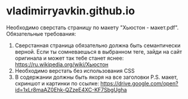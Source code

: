 # vladimirryavkin.github.io
Необходимо сверстать страницу по  макету "Хьюстон - макет.pdf". Обязательные требования:
1) Сверстанная страница обязательно должна быть семантически верной. Если ты сомневаешься в выбранном теге, зайди на сайт оригинала и может так тебе станет яснее: https://ru.wikipedia.org/wiki/Хьюстон
2) Необходимо верстать без использования CSS
3) В содержании должны быть якоря на все заголовки
P.S. макет, скриншот и картинки по ссылке: ﻿https://drive.google.com/open?id=1xLr8maAZ0Ehk-QZzeE4XC-KF7SbgUgha﻿
